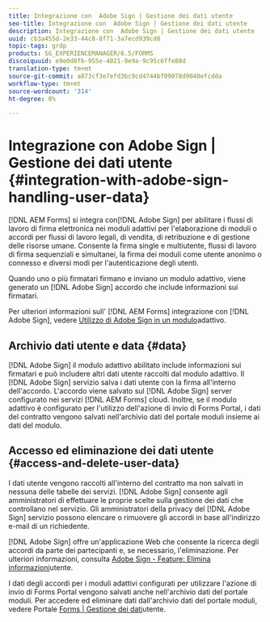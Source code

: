 ```yaml
---
title: Integrazione con  Adobe Sign | Gestione dei dati utente
seo-title: Integrazione con  Adobe Sign | Gestione dei dati utente
description: Integrazione con  Adobe Sign | Gestione dei dati utente
uuid: cb3a455d-2e33-44c8-8f71-3a7ecd939cd8
topic-tags: grdp
products: SG_EXPERIENCEMANAGER/6.5/FORMS
discoiquuid: e9e0d8fb-955e-4021-9e9a-9c95c6ffe88d
translation-type: tm+mt
source-git-commit: a873cf3e7efd3bc9cd4744bf09078d9040efcdda
workflow-type: tm+mt
source-wordcount: '314'
ht-degree: 0%

---
```



# Integrazione con  Adobe Sign | Gestione dei dati utente {#integration-with-adobe-sign-handling-user-data}

[!DNL AEM Forms] si integra con[!DNL  Adobe Sign] per abilitare i flussi di lavoro di firma elettronica nei moduli adattivi per l&#39;elaborazione di moduli o accordi per flussi di lavoro legali, di vendita, di retribuzione e di gestione delle risorse umane. Consente la firma single e multiutente, flussi di lavoro di firma sequenziali e simultanei, la firma dei moduli come utente anonimo o connesso e diversi modi per l&#39;autenticazione degli utenti.

Quando uno o più firmatari firmano e inviano un modulo adattivo, viene generato un [!DNL Adobe Sign] accordo che include informazioni sui firmatari.

Per ulteriori informazioni sull&#39; [!DNL AEM Forms] integrazione con [!DNL Adobe Sign], vedere [Utilizzo di  Adobe Sign in un modulo](/help/forms/using/working-with-adobe-sign.md)adattivo.

## Archivio dati utente e data {#data}

[!DNL Adobe Sign] il modulo adattivo abilitato include informazioni sui firmatari e può includere altri dati utente raccolti dal modulo adattivo. Il [!DNL Adobe Sign] servizio salva i dati utente con la firma all&#39;interno dell&#39;accordo. L&#39;accordo viene salvato sul [!DNL Adobe Sign] server configurato nei servizi [!DNL AEM Forms] cloud. Inoltre, se il modulo adattivo è configurato per l&#39;utilizzo dell&#39;azione di invio di Forms Portal, i dati del contratto vengono salvati nell&#39;archivio dati del portale moduli insieme ai dati del modulo.

## Accesso ed eliminazione dei dati utente {#access-and-delete-user-data}

I dati utente vengono raccolti all&#39;interno del contratto ma non salvati in nessuna delle tabelle dei servizi. [!DNL Adobe Sign] consente agli amministratori di effettuare le proprie scelte sulla gestione dei dati che controllano nel servizio. Gli amministratori della privacy del [!DNL Adobe Sign] servizio possono elencare o rimuovere gli accordi in base all&#39;indirizzo e-mail di un richiedente.

[!DNL Adobe Sign] offre un&#39;applicazione Web che consente la ricerca degli accordi da parte dei partecipanti e, se necessario, l&#39;eliminazione. Per ulteriori informazioni, consulta [Adobe Sign - Feature: Elimina informazioni](https://helpx.adobe.com/sign/help/adobesign_gdpr_user_deletion.html)utente.

I dati degli accordi per i moduli adattivi configurati per utilizzare l&#39;azione di invio di Forms Portal vengono salvati anche nell&#39;archivio dati del portale moduli. Per accedere ed eliminare dati dall&#39;archivio dati del portale moduli, vedere Portale [Forms | Gestione dei dati](/help/forms/using/forms-portal-handling-user-data.md)utente.
